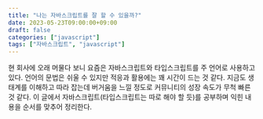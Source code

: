 ```yaml
---
title: "나는 자바스크립트를 잘 할 수 있을까?"
date: 2023-05-23T09:00:00+09:00
draft: false
categories: ["javascript"]
tags: ["자바스크립트", "javascript"]
---
```


현 회사에 오래 머물다 보니 요즘은 자바스크립트와 타입스크립트를 주 언어로 사용하고 있다. 언어의 문법은 쉬울 수 있지만 적응과 활용에는 꽤 시간이 드는 것 같다. 지금도 생태계를 이해하고 따라 잡는데 버거움을 느낄 정도로 커뮤니티의 성장 속도가 무척 빠른 것 같다. 이 글에서 자바스크립트(타입스크립트는 따로 해야 할 듯)를 공부하며 익힌 내용을 순서를 맞추어 정리한다.